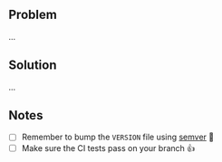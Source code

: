 ## Problem

...

## Solution

...

## Notes

- [ ] Remember to bump the `VERSION` file using [semver](https://semver.org/) 📝
- [ ] Make sure the CI tests pass on your branch 👍
